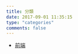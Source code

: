 ```yaml
---
title: 分類
date: 2017-09-01 11:35:15
type: "categories"
comments: false
---
```


*   [前端](./front-end/)
